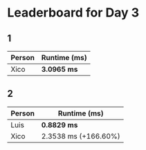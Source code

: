 # Leaderboard for Day 3

## 1

| Person | Runtime (ms) |
|--------|--------------|
| Xico | **3.0965 ms** |

## 2

| Person | Runtime (ms) |
|--------|--------------|
| Luis | **0.8829 ms** |
| Xico | 2.3538 ms (+166.60%) |

